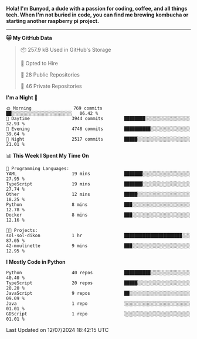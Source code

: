 <p>
<b>Hola! I'm Bunyod, a dude with a passion for coding, coffee, and all things tech. When I'm not buried in code, you can find me brewing kombucha or starting another raspberry pi project.</b>
</p>

---

<!--START_SECTION:waka-->
**🐱 My GitHub Data** 

> 📦 257.9 kB Used in GitHub's Storage 
 > 
> 💼 Opted to Hire
 > 
> 📜 28 Public Repositories 
 > 
> 🔑 46 Private Repositories 
 > 
**I'm a Night 🦉** 

```text
🌞 Morning                769 commits         ██░░░░░░░░░░░░░░░░░░░░░░░   06.42 % 
🌆 Daytime                3944 commits        ████████░░░░░░░░░░░░░░░░░   32.93 % 
🌃 Evening                4748 commits        ██████████░░░░░░░░░░░░░░░   39.64 % 
🌙 Night                  2517 commits        █████░░░░░░░░░░░░░░░░░░░░   21.01 % 
```


📊 **This Week I Spent My Time On** 

```text
💬 Programming Languages: 
YAML                     19 mins             ███████░░░░░░░░░░░░░░░░░░   27.95 % 
TypeScript               19 mins             ███████░░░░░░░░░░░░░░░░░░   27.74 % 
Other                    12 mins             █████░░░░░░░░░░░░░░░░░░░░   18.25 % 
Python                   8 mins              ███░░░░░░░░░░░░░░░░░░░░░░   12.78 % 
Docker                   8 mins              ███░░░░░░░░░░░░░░░░░░░░░░   12.16 % 

🐱‍💻 Projects: 
sol-sol-dikon            1 hr                ██████████████████████░░░   87.05 % 
42-moulinette            9 mins              ███░░░░░░░░░░░░░░░░░░░░░░   12.95 % 
```

**I Mostly Code in Python** 

```text
Python                   40 repos            ██████████░░░░░░░░░░░░░░░   40.40 % 
TypeScript               20 repos            █████░░░░░░░░░░░░░░░░░░░░   20.20 % 
JavaScript               9 repos             ██░░░░░░░░░░░░░░░░░░░░░░░   09.09 % 
Java                     1 repo              ░░░░░░░░░░░░░░░░░░░░░░░░░   01.01 % 
GDScript                 1 repo              ░░░░░░░░░░░░░░░░░░░░░░░░░   01.01 % 
```




 Last Updated on 12/07/2024 18:42:15 UTC
<!--END_SECTION:waka-->
